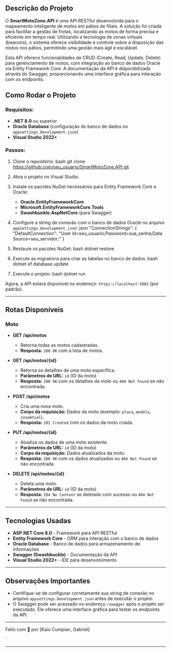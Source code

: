 ## Descrição do Projeto

O **SmartMotoZone.API** é uma API RESTful desenvolvida para o mapeamento inteligente de motos em pátios de filiais. A solução foi criada para facilitar a gestão de frotas, localizando as motos de forma precisa e eficiente em tempo real. Utilizando a tecnologia de zonas virtuais (beacons), o sistema oferece visibilidade e controle sobre a disposição das motos nos pátios, permitindo uma gestão mais ágil e escalável.

Esta API oferece funcionalidades de CRUD (Create, Read, Update, Delete) para gerenciamento de motos, com integração ao banco de dados Oracle via Entity Framework Core. A documentação da API é disponibilizada através do Swagger, proporcionando uma interface gráfica para interação com os endpoints.

## Como Rodar o Projeto

### Requisitos:
- **.NET 8.0** ou superior
- **Oracle Database** (configuração do banco de dados no `appsettings.Development.json`)
- **Visual Studio 2022+**

### Passos:
1. Clone o repositório:
    bash
    git clone https://github.com/seu_usuario/SmartMotoZone.API.git
    
2. Abra o projeto no Visual Studio.
3. Instale os pacotes NuGet necessários para Entity Framework Core e Oracle:
    - **Oracle.EntityFrameworkCore**
    - **Microsoft.EntityFrameworkCore.Tools**
    - **Swashbuckle.AspNetCore** (para Swagger)
4. Configure a string de conexão com o banco de dados Oracle no arquivo `appsettings.Development.json`:
    json
    "ConnectionStrings": {
      "DefaultConnection": "User Id=seu_usuario;Password=sua_senha;Data Source=seu_servidor;"
    }
    
5. Restaure os pacotes NuGet:
    bash
    dotnet restore
    
6. Execute as migrations para criar as tabelas no banco de dados:
    bash
    dotnet ef database update
    
7. Execute o projeto:
    bash
    dotnet run
    

Agora, a API estará disponível no endereço: `https://localhost:5001` (por padrão).

---

## Rotas Disponíveis

### Moto

- **GET /api/motos**
  - Retorna todas as motos cadastradas.
  - **Resposta:** `200 OK` com a lista de motos.
  
- **GET /api/motos/{id}**
  - Retorna os detalhes de uma moto específica.
  - **Parâmetros de URL:** `id` (ID da moto)
  - **Resposta:** `200 OK` com os detalhes da moto ou `404 Not Found` se não encontrada.

- **POST /api/motos**
  - Cria uma nova moto.
  - **Corpo da requisição:** Dados da moto (exemplo: `placa`, `modelo`, `zonaAtual`).
  - **Resposta:** `201 Created` com os dados da moto criada.

- **PUT /api/motos/{id}**
  - Atualiza os dados de uma moto existente.
  - **Parâmetros de URL:** `id` (ID da moto)
  - **Corpo da requisição:** Dados atualizados da moto.
  - **Resposta:** `200 OK` com os dados atualizados ou `404 Not Found` se não encontrada.

- **DELETE /api/motos/{id}**
  - Deleta uma moto.
  - **Parâmetros de URL:** `id` (ID da moto)
  - **Resposta:** `204 No Content` se deletado com sucesso ou `404 Not Found` se não encontrada.

---

## Tecnologias Usadas

- **ASP.NET Core 8.0** - Framework para API RESTful
- **Entity Framework Core** - ORM para interação com o banco de dados
- **Oracle Database** - Banco de dados para armazenamento de informações
- **Swagger (Swashbuckle)** - Documentação da API
- **Visual Studio 2022+** - IDE para desenvolvimento

---

## Observações Importantes

- Certifique-se de configurar corretamente sua string de conexão no arquivo `appsettings.Development.json` antes de executar o projeto.
- O Swagger pode ser acessado no endereço `/swagger` após o projeto ser executado. Ele oferece uma interface gráfica para testar os endpoints da API.

---

Feito com 💙 por [Kaio Cumpian, Gabriel]

`

---
